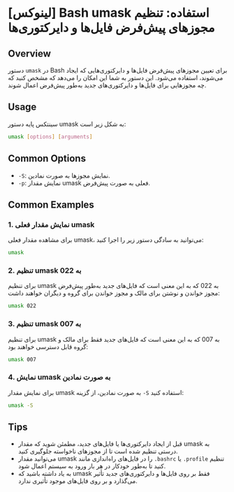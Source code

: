 # [لینوکس] Bash umask استفاده: تنظیم مجوزهای پیش‌فرض فایل‌ها و دایرکتوری‌ها

## Overview
دستور `umask` در Bash برای تعیین مجوزهای پیش‌فرض فایل‌ها و دایرکتوری‌هایی که ایجاد می‌شوند، استفاده می‌شود. این دستور به شما این امکان را می‌دهد که مشخص کنید که چه مجوزهایی برای فایل‌ها و دایرکتوری‌های جدید به‌طور پیش‌فرض اعمال شوند.

## Usage
سینتکس پایه دستور umask به شکل زیر است:

```bash
umask [options] [arguments]
```

## Common Options
- `-S`: نمایش مجوزها به صورت نمادین.
- `-p`: نمایش مقدار umask فعلی به صورت پیش‌فرض.

## Common Examples
### 1. نمایش مقدار فعلی umask
برای مشاهده مقدار فعلی umask، می‌توانید به سادگی دستور زیر را اجرا کنید:

```bash
umask
```

### 2. تنظیم umask به 022
برای تنظیم umask به 022 که به این معنی است که فایل‌های جدید به‌طور پیش‌فرض مجوز خواندن و نوشتن برای مالک و مجوز خواندن برای گروه و دیگران خواهند داشت:

```bash
umask 022
```

### 3. تنظیم umask به 007
برای تنظیم umask به 007 که به این معنی است که فایل‌های جدید فقط برای مالک و گروه قابل دسترسی خواهند بود:

```bash
umask 007
```

### 4. نمایش umask به صورت نمادین
برای نمایش مقدار umask به صورت نمادین، از گزینه `-S` استفاده کنید:

```bash
umask -S
```

## Tips
- قبل از ایجاد دایرکتوری‌ها یا فایل‌های جدید، مطمئن شوید که مقدار umask به درستی تنظیم شده است تا از مجوزهای ناخواسته جلوگیری کنید.
- می‌توانید مقدار umask را در فایل‌های راه‌اندازی مانند `.bashrc` یا `.profile` تنظیم کنید تا به‌طور خودکار در هر بار ورود به سیستم اعمال شود.
- به یاد داشته باشید که umask فقط بر روی فایل‌ها و دایرکتوری‌های جدید تأثیر می‌گذارد و بر روی فایل‌های موجود تأثیری ندارد.